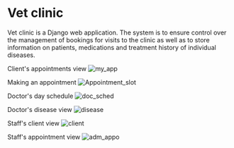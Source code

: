 # Vet clinic
Vet clinic is a Django web application.
The system is to ensure control over the management of bookings for visits to the clinic as well as to store information on patients, medications and treatment history of individual diseases.

Client's appointments view
![my_app](https://user-images.githubusercontent.com/48830612/115568451-9575aa80-a2bc-11eb-9388-749cb5d4086f.png)

Making an appointment
![Appointment_slot](https://user-images.githubusercontent.com/48830612/115568580-ba6a1d80-a2bc-11eb-8979-312e99fe7e6b.png)

Doctor's day schedule
![doc_sched](https://user-images.githubusercontent.com/48830612/115569298-5eec5f80-a2bd-11eb-890b-6b4809feddee.png)

Doctor's disease view
![disease](https://user-images.githubusercontent.com/48830612/115569465-893e1d00-a2bd-11eb-881c-dad541f9a7bf.png)

Staff's client view
![client](https://user-images.githubusercontent.com/48830612/115569911-f2be2b80-a2bd-11eb-9367-22fe79bf99f9.png)

Staff's appointment view
![adm_appo](https://user-images.githubusercontent.com/48830612/115569565-a246ce00-a2bd-11eb-837a-e7b12f9f9607.png)
